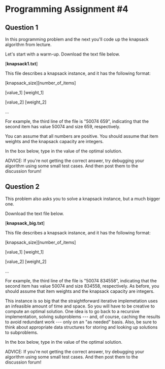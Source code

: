 # Programming Assignment #4

## Question 1

In this programming problem and the next you'll code up the knapsack algorithm from lecture.

Let's start with a warm-up. Download the text file below.

[**knapsack1.txt**]

This file describes a knapsack instance, and it has the following format:

[knapsack_size][number_of_items]

[value_1] [weight_1]

[value_2] [weight_2]

...

For example, the third line of the file is "50074 659", indicating that the second item has value 50074 and size 659, respectively.

You can assume that all numbers are positive. You should assume that item weights and the knapsack capacity are integers.

In the box below, type in the value of the optimal solution.

ADVICE: If you're not getting the correct answer, try debugging your algorithm using some small test cases. And then post them to the discussion forum!


## Question 2

This problem also asks you to solve a knapsack instance, but a much bigger one.

Download the text file below.

[**knapsack_big.txt**]

This file describes a knapsack instance, and it has the following format:

[knapsack_size][number_of_items]

[value_1] [weight_1]

[value_2] [weight_2]

...

For example, the third line of the file is "50074 834558", indicating that the second item has value 50074 and size 834558, respectively. As before, you should assume that item weights and the knapsack capacity are integers.

This instance is so big that the straightforward iterative implemetation uses an infeasible amount of time and space. So you will have to be creative to compute an optimal solution. One idea is to go back to a recursive implementation, solving subproblems --- and, of course, caching the results to avoid redundant work --- only on an "as needed" basis. Also, be sure to think about appropriate data structures for storing and looking up solutions to subproblems.

In the box below, type in the value of the optimal solution.

ADVICE: If you're not getting the correct answer, try debugging your algorithm using some small test cases. And then post them to the discussion forum!


